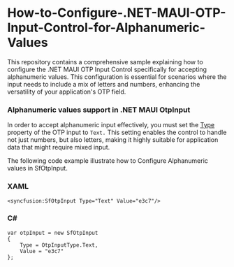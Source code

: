 # How-to-Configure-.NET-MAUI-OTP-Input-Control-for-Alphanumeric-Values
This repository contains a comprehensive sample explaining how to configure the .NET MAUI OTP Input Control specifically for accepting alphanumeric values. This configuration is essential for scenarios where the input needs to include a mix of letters and numbers, enhancing the versatility of your application's OTP field.

### Alphanumeric values support in .NET MAUI OtpInput

In order to accept alphanumeric input effectively, you must set the [Type]( https://help.syncfusion.com/cr/maui-toolkit/Syncfusion.Maui.Toolkit.OtpInput.SfOtpInput.html#Syncfusion_Maui_Toolkit_OtpInput_SfOtpInput_Type) property of the OTP input to `Text.` This setting enables the control to handle not just numbers, but also letters, making it highly suitable for application data that might require mixed input.

The following code example illustrate how to Configure Alphanumeric values in SfOtpInput.

### XAML
```
<syncfusion:SfOtpInput Type="Text" Value="e3c7"/>

```
### C#

```
var otpInput = new SfOtpInput
{
    Type = OtpInputType.Text,
    Value = "e3c7"
};

```